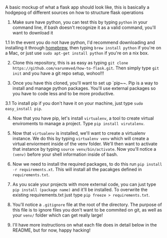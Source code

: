 A basic mockup of what a flask app should look like, this is basically a hodgepog of different sources on how to structure flask operations

1. Make sure have python, you can test this by typing `python` in your command line, if bash doesn't recognize it as a valid command, you'll want to download it

  1.1 In the event you do not have python, I'd recommend downloading and installing it through [homebrew](http://brew.sh/), then typing `brew install python` if you're on a Mac, or just use `sudo apt-get install python` if you're on a nix box.

2. Clone this repository, this is as easy as typing `git clone https://github.com/varunmved/how-to-flask.git`. Then simply type `git init` and you have a git repo setup, wohoo!!!

3. Once you have this cloned, you'll want to set up `pip~~. Pip is a way to install and manage python packages. You'll use external packages so you have to code less and to be more productive.

  3.1 To install pip if you don't have it on your machine, just type `sudo easy_install pip`.

4. Now that you have pip, let's install `virtualenv`, a tool to create virtual enviroments to manage a project. Type `pip install virutalenv`.

5. Now that `virtualenv` is installed, we'll want to create a virtualenv instance. We do this by typing `virtualenv venv` which will create a virtual enviorment inside of the venv folder.
   We'll then want to activate that instance by typing `source venv/bin/activate`. Now you'll notice a `(venv)` before your shell information inside of bash. 

6. Now we need to install the required packages, to do this run `pip install -r requirements.xt`. This will install all the pacakges defined in `requirements.txt`.

7. As you scale your projects with more external code, you can just type `pip install (package name)` and it'll be installed. To overwrite the existing requirements.txt just type `pip freeze > requirements.txt`.

8. You'll notice a `.gitignore` file at the root of the directory. The purpose of this file is to ignore files you don't want to be commited on git, as well as your `venv/` folder which can get really large!

9. I'll have more instructions on what each file does in detail below in the README, but for now, happy hacking! 
